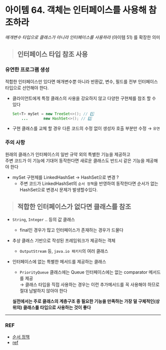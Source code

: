 # 아이템 64. 객체는 인터페이스를 사용해 참조하라
_매개변수 타입으로 클래스가 아니라 인터페이스를 사용하라_ (아이템 51) 를 확장한 의미

> ## 인터페이스 타입 참조 사용 
### 유연한 프로그램 생성
적합한 인터페이스만 있다면 매개변수뿐 아니라 반환값, 변수, 필드를 전부 인터페이스 타입으로 선언해야 한다.
- 클라이언트에게 특정 클래스의 사용을 강요하지 않고 다양한 구현체를 참조 할 수 있다
  ```java
  Set<T> mySet = new TreeSet<>(); // 1️⃣
      ...       new HashSet<>(); // 2️⃣
  ```
- 구현 클래스를 교체 할 경우 다른 코드의 수정 없이 생성자 호출 부분만 수정 
  → `유연`

### 주의 사항
원래의 클래스가 인터페이스의 일반 규약 외의 특별한 기능을 제공하고 <br>
주변 코드가 이 기능에 기대어 동작한다면 새로운 클래스도 반드시 같은 기능을 제공해야 한다
  - mySet 구현체를 LinkedHashSet → HashSet으로 변경 ?
    * 주변 코드가 LinkedHashSet의 `순서 정책`을 반영하여 동작한다면 순서가 없는 HashSet으로 변경시 문제가 발생할수있다.


> ## 적합한 인터페이스가 없다면 클래스를 참조
- `String`, `Integer` .. 등의 값 클래스
  * final인 경우가 많고 인터페이스가 존재하는 경우가 드물다
- 추상 클래스 기반으로 작성된 프레임워크가 제공하는 객체
  * `OutputStream` 등, `java.io 패키지`의 여러 클래스
- 인터페이스에 없는 특별한 메서드를 제공하는 클래스
  * `PriorityQueue` 클래스에는 Queue 인터페이스에는 없는 comparator 메서드를 제공 <br>
  → 클래스 타입을 직접 사용하는 경우는 이런 추가메서드를 꼭 사용해야 하므로 절대 남발하지 않아야 한다

  __실전에서는 주로 클래스의 계층구조 중 필요한 기능을 만족하는 가장 덜 구체적인(상위의) 클래스를 타입으로 사용하는 것이 좋다__

- - - 
### REF
- [순서 정책](https://flatsun.tistory.com/67)
- [ref](https://xlffm3.github.io/java/item64-use-interface-when-referencing-instance/)